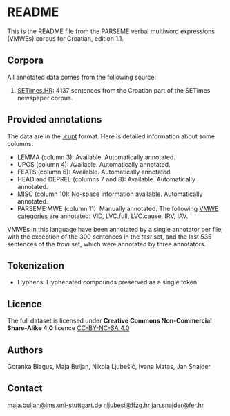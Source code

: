 README
======
This is the README file from the PARSEME verbal multiword expressions (VMWEs) corpus for Croatian, edition 1.1.


Corpora
-------
All annotated data comes from the following source:
1. [SETimes.HR](http://nlp.ffzg.hr/resources/corpora/setimes-hr/): 4137 sentences from the Croatian part of the SETimes newspaper corpus.


Provided annotations
--------------------
The data are in the [.cupt](http://multiword.sourceforge.net/cupt-format) format. Here is detailed information about some columns:

* LEMMA (column 3): Available. Automatically annotated.
* UPOS (column 4): Available. Automatically annotated.
* FEATS (column 6): Available. Automatically annotated.
* HEAD and DEPREL (columns 7 and 8): Available. Automatically annotated.
* MISC (column 10): No-space information available. Automatically annotated.
* PARSEME:MWE (column 11): Manually annotated. The following [VMWE categories](http://parsemefr.lif.univ-mrs.fr/parseme-st-guidelines/1.1/?page=030_Categories_of_VMWEs) are annotated: VID, LVC.full, LVC.cause, IRV, IAV.

VMWEs in this language have been annotated by a single annotator per file, with the exception of the 300 sentences in the *test* set, and the last 535 sentences of the *train* set, which were annotated by three annotators.


Tokenization
------------
* Hyphens: Hyphenated compounds preserved as a single token.


Licence
-------
The full dataset is licensed under **Creative Commons Non-Commercial Share-Alike 4.0** licence [CC-BY-NC-SA 4.0](https://creativecommons.org/licenses/by-nc-sa/4.0/)


Authors
-------
Goranka Blagus, Maja Buljan, Nikola Ljubešić, Ivana Matas, Jan Šnajder


Contact
-------
maja.buljan@ims.uni-stuttgart.de
nljubesi@ffzg.hr
jan.snajder@fer.hr
